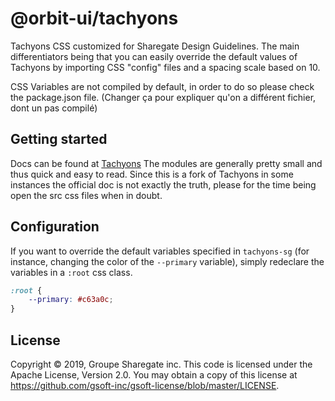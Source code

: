 # @orbit-ui/tachyons

Tachyons CSS customized for Sharegate Design Guidelines. The main differentiators being that you can easily override the default values of Tachyons by importing CSS "config" files and a spacing scale based on 10. 

CSS Variables are not compiled by default, in order to do so please check the package.json file.
(Changer ça pour expliquer qu'on a différent fichier, dont un pas compilé)

## Getting started

Docs can be found at [Tachyons](http://tachyons.io/docs)
The modules are generally pretty small and thus quick and easy to read. Since this is a fork of Tachyons in some instances the official doc is not exactly the truth, please for the time being open the src css files when in doubt.

## Configuration

If you want to override the default variables specified in `tachyons-sg` (for instance, changing the color of the `--primary` variable), simply redeclare the variables in a `:root` css class.

``` css
:root {
    --primary: #c63a0c;
}
```

## License

Copyright © 2019, Groupe Sharegate inc. This code is licensed under the Apache License, Version 2.0. You may obtain a copy of this license at https://github.com/gsoft-inc/gsoft-license/blob/master/LICENSE.
